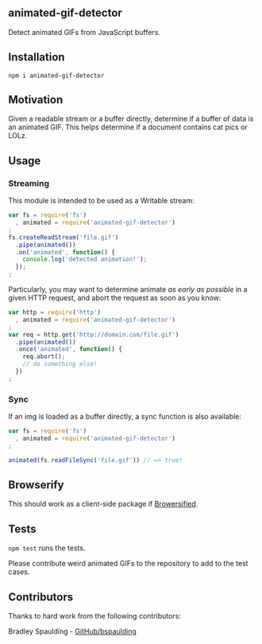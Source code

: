 animated-gif-detector
---
Detect animated GIFs from JavaScript buffers.

## Installation

`npm i animated-gif-detector`

## Motivation

Given a readable stream or a buffer directly, determine if a buffer of data is an animated GIF. This helps determine if a document contains cat pics or LOLz.

## Usage

### Streaming

This module is intended to be used as a Writable stream:

```js
var fs = require('fs')
  , animated = require('animated-gif-detector')
;
fs.createReadStream('file.gif')
  .pipe(animated())
  .on('animated', function() {
    console.log('detected animation!');
  }); 
;
```

Particularly, you may want to determine animate *as early as possible* in a given HTTP request, and abort the request as soon as you know:

```js
var http = require('http')
  , animated = require('animated-gif-detector')
;
var req = http.get('http://domain.com/file.gif')
  .pipe(animated())
  .once('animated', function() {
    req.abort();
    // do something else!
  })
;
```

### Sync

If an img is loaded as a buffer directly, a sync function is also available:

```js
var fs = require('fs')
  , animated = require('animated-gif-detector')
;

animated(fs.readFileSync('file.gif')) // => true!
```

## Browserify

This should work as a client-side package if [Browersified](http://browserify.org/).

## Tests

`npm test` runs the tests.

Please contribute weird animated GIFs to the repository to add to the test cases.

## Contributors

Thanks to hard work from the following contributors:

Bradley Spaulding - [GitHub/bspaulding](https://github.com/bspaulding)
